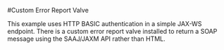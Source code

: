 #Custom Error Report Valve

This example uses HTTP BASIC authentication in a simple JAX-WS endpoint.  There
is a custom error report valve installed to return a SOAP message using the
SAAJ/JAXM API rather than HTML.
